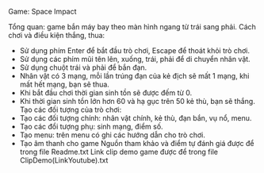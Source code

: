 Game: Space Impact

Tổng quan: game bắn máy bay theo màn hình ngang từ trái sang phải.
Cách chơi và điều kiện thắng, thua:
- Sử dụng phím Enter để bắt đầu trò chơi, Escape để thoát khỏi trò chơi.
- Sử dụng các phím mũi tên lên, xuống, trái, phải để di chuyển nhân vật.
- Sử dụng chuột trái và phải để bắn đạn.
- Nhân vật có 3 mạng, mỗi lần trúng đạn của kẻ địch sẽ mất 1 mạng, khi mất hết mạng, bạn sẽ thua.
- Khi bắt đầu chơi thời gian sinh tồn sẽ được đếm từ 0.
- Khi thời gian sinh tồn lớn hơn 60 và hạ gục trên 50 kẻ thù, bạn sẽ thắng.
Tạo các đối tượng của trò chơi:
- Tạo các đối tượng chính: nhân vật chính, kẻ thù, đạn bắn, vụ nổ, menu.
- Tạo các đổi tượng phụ: sinh mạng, điểm số.
- Tạo menu: trên menu có ghi các hướng dẫn cho trò chơi.
- Tạo âm thanh cho game
Nguồn tham khảo và điểm tự đánh giá được để trong file Readme.txt
Link clip demo game được để trong file ClipDemo(LinkYoutube).txt

